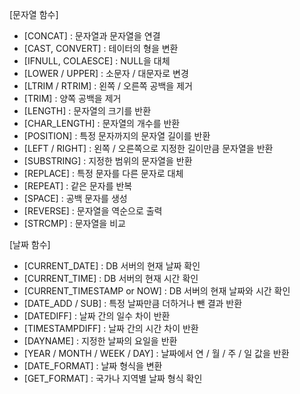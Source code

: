 [문자열 함수]
 - [CONCAT] : 문자열과 문자열을 연결
 - [CAST, CONVERT] : 테이터의 형을 변환
 - [IFNULL, COLAESCE] : NULL을 대체
 - [LOWER / UPPER] : 소문자 / 대문자로 변경
 - [LTRIM / RTRIM] : 왼쪽 / 오른쪽 공백을 제거
 - [TRIM] : 양쪽 공백을 제거
 - [LENGTH] : 문자열의 크기를 반환
 - [CHAR_LENGTH] : 문자열의 개수를 반환
 - [POSITION] : 특정 문자까지의 문자열 길이를 반환
 - [LEFT / RIGHT] : 왼쪽 / 오른쪽으로 지정한 길이만큼 문자열을 반환
 - [SUBSTRING] : 지정한 범위의 문자열을 반환
 - [REPLACE] : 특정 문자를 다른 문자로 대체
 - [REPEAT] : 같은 문자를 반복
 - [SPACE] : 공백 문자를 생성
 - [REVERSE] : 문자열을 역순으로 출력
 - [STRCMP] : 문자열을 비교

[날짜 함수]
 - [CURRENT_DATE] : DB 서버의 현재 날짜 확인
 - [CURRENT_TIME] : DB 서버의 현재 시간 확인
 - [CURRENT_TIMESTAMP or NOW] : DB 서버의 현재 날짜와 시간 확인
 - [DATE_ADD / SUB] : 특정 날짜만큼 더하거나 뺀 결과 반환
 - [DATEDIFF] : 날짜 간의 일수 차이 반환
 - [TIMESTAMPDIFF] : 날짜 간의 시간 차이 반환
 - [DAYNAME] : 지정한 날짜의 요일을 반환
 - [YEAR / MONTH / WEEK / DAY] : 날짜에서 연 / 월 / 주 / 일 값을 반환
 - [DATE_FORMAT] : 날짜 형식을 변환
 - [GET_FORMAT] : 국가나 지역별 날짜 형식 확인